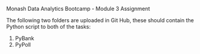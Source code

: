 Monash Data Analytics Bootcamp - Module 3 Assignment 

The following two folders are uploaded in Git Hub, these should contain the Python script to both of the tasks:
  1. PyBank
  2. PyPoll
